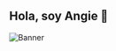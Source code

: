 ## Hola, soy Angie 👋
![Banner](https://www.canva.com/design/DAGTj4rdi_s/sD_YmxvTrinrJTSf3V2rCQ/view?utm_content=DAGTj4rdi_s&utm_campaign=designshare&utm_medium=link&utm_source=editor)
<!--
**angierevilla/angierevilla** is a ✨ _special_ ✨ repository because its `README.md` (this file) appears on your GitHub profile.

Here are some ideas to get you started:

- 🔭 I’m currently working on ...
- 🌱 I’m currently learning ...
- 👯 I’m looking to collaborate on ...
- 🤔 I’m looking for help with ...
- 💬 Ask me about ...
- 📫 How to reach me: ...
- 😄 Pronouns: ...
- ⚡ Fun fact: ...
-->
